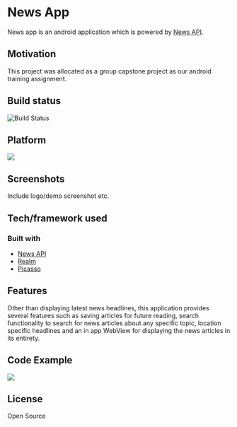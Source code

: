 # News App
News app is an android application which is powered by [News API](https://newsapi.org/).

## Motivation
This project was allocated as a group capstone project as our android training assignment. 

## Build status
![Build Status](https://img.shields.io/badge/build-stable-brightgreen.svg?style=flat)

## Platform
![](http://www.tntsb.com/files/android-logo-small.png)
## Screenshots
Include logo/demo screenshot etc.

## Tech/framework used

### Built with
- [News API](https://newsapi.org/)
- [Realm](https://realm.io/)
- [Picasso](https://square.github.io/picasso/)

## Features
Other than displaying latest news headlines, this application provides several features such as saving articles for future reading, search functionality to search for news articles about any specific topic, location specific headlines and an in app WebView for displaying the news articles in its entirety.

## Code Example
![](https://i.ibb.co/sVgMP3k/structure.png)

<!-- 
## Contribute

Let people know how they can contribute into your project. A [contributing guideline](https://github.com/zulip/zulip-electron/blob/master/CONTRIBUTING.md) will be a big plus.

## Credits
Give proper credits. This could be a link to any repo which inspired you to build this project, any blogposts or links to people who contrbuted in this project. 

#### Anything else that seems useful
-->

## License
Open Source
